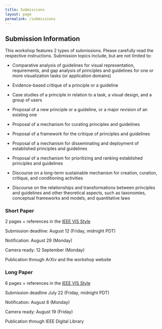 ```yaml
---
title: Submissions
layout: page
permalink: /submissions
---
```


## Submission Information

This workshop features 2 types of submissions. Please carefully read the respective instructions. Submission topics include, but are not limited to:

- Comparative analysis of guidelines for visual representation, requirements, and gap analysis of principles and guidelines for one or more visualization tasks (or application domains)

- Evidence-based critique of a principle or a guideline

- Case studies of a principle in relation to a task, a visual design, and a group of users

- Proposal of a new principle or a guideline, or a major revision of an existing one

- Proposal of a mechanism for curating principles and guidelines

- Proposal of a framework for the critique of principles and guidelines

- Proposal of a mechanism for disseminating and deployment of established principles and guidelines

- Proposal of a mechanism for prioritizing and ranking established principles and guidelines

- Discourse on a long-term sustainable mechanism for creation, curation, critique, and conditioning activities

- Discourse on the relationships and transformations between principles and guidelines and other theoretical aspects, such as taxonomies, conceptual frameworks and models, and quantitative laws


### Short Paper

2 pages + references in the [IEEE VIS Style](https://tc.computer.org/vgtc/publications/journal/)

Submission deadline: August 12 (Friday, midnight PDT)

Notification: August 29 (Monday)

Camera ready: 12 September (Monday)

Publication through ArXiv and the workshop website


### Long Paper

6 pages + references in the [IEEE VIS Style](https://tc.computer.org/vgtc/publications/journal/) 

Submission deadline July 22 (Friday, midnight PDT)

Notification: August 8 (Monday)

Camera ready: August 19 (Friday) 

Publication through IEEE Digital Library

